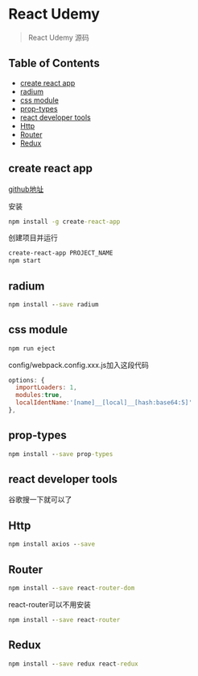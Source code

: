 # React Udemy

> React Udemy 源码

## Table of Contents

* [create react app](#create-react-app)
* [radium](#radium)
* [css module](#css-module)
* [prop-types](#prop-types)
* [react developer tools](#react-developer-tools)
* [Http](#Http)
* [Router](#Router)
* [Redux](#Redux)


## create react app

[github地址][url1]

安装
```cmd
npm install -g create-react-app
```

创建项目并运行
```cmd
create-react-app PROJECT_NAME
npm start
```

## radium
```cmd
npm install --save radium
```

## css module
```cmd
npm run eject
```

config/webpack.config.xxx.js加入这段代码
```js
options: {
  importLoaders: 1,
  modules:true,
  localIdentName:'[name]__[local]__[hash:base64:5]'
},
```

## prop-types
```cmd
npm install --save prop-types
```

## react developer tools
谷歌搜一下就可以了

## Http
```cmd
npm install axios --save
```

## Router
```cmd
npm install --save react-router-dom
```

react-router可以不用安装
```cmd
npm install --save react-router
```

## Redux
```cmd
npm install --save redux react-redux
```

[url1]: https://github.com/facebook/create-react-app